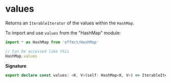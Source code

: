 # values

Returns an `IterableIterator` of the values within the `HashMap`.

To import and use `values` from the "HashMap" module:

```ts
import * as HashMap from 'effect/HashMap'

// Can be accessed like this
HashMap.values
```

**Signature**

```ts
export declare const values: <K, V>(self: HashMap<K, V>) => IterableIterator<V>
```
